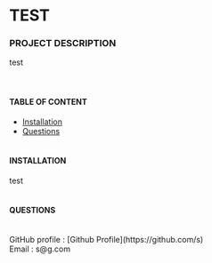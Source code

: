 
# TEST<br>
### PROJECT DESCRIPTION<br>
test<br><br><br>
#### TABLE OF CONTENT<br>

*  [Installation](#installation)
*  [Questions](#questions)
<br><br>
<a name="installation"></a>
####  INSTALLATION 

 test
 <br><br>
<a name="questions"></a>
####  QUESTIONS
<br>
GitHub profile :  [Github Profile](https://github.com/s)<br>
Email : s@g.com <br>
